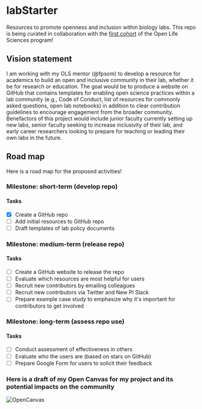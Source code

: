 # labStarter
Resources to promote openness and inclusion within biology labs. This repo is being curated in collaboration with the [first cohort](https://github.com/open-life-science/ols-1) of the Open Life Sciences program! 

## Vision statement
I am working with my OLS mentor (@fpsom) to develop a resource for academics to build an open and inclusive community in their lab, whether it be for research or education. The goal would be to produce a website on GitHub that contains templates for enabling open science practices within a lab community (e.g., Code of Conduct, list of resources for commonly asked questions, open lab notebooks) in addition to clear contribution guidelines to encourage engagement from the broader community. Benefactors of this project would include junior faculty currently setting up new labs, senior faculty seeking to increase inclusivity of their lab, and early career researchers looking to prepare for teaching or leading their own labs in the future.

## Road map
Here is a road map for the proposed activities!

### Milestone: short-term (develop repo)
#### Tasks
- [x] Create a GitHub repo
- [ ] Add initial resources to GitHub repo
- [ ] Draft templates of lab policy documents

### Milestone: medium-term (release repo)
#### Tasks
- [ ] Create a GitHub website to release the repo
- [ ] Evaluate which resources are most helpful for users
- [ ] Recruit new contributors by emailing colleagues
- [ ] Recruit new contributors via Twitter and New PI Slack
- [ ] Prepare example case study to emphasize why it's important for contributors to get involved

### Milestone: long-term (assess repo use)
#### Tasks
- [ ] Conduct assessment of effectiveness in others
- [ ] Evaluate who the users are (based on stars on GitHub)
- [ ] Prepare Google Form for users to solicit their feedback

### Here is a draft of my Open Canvas for my project and its potential impacts on the community
![OpenCanvas](https://github.com/MorphoFun/labStarter/blob/master/images/Kawano_OLS_OpenCanvas.jpg)
